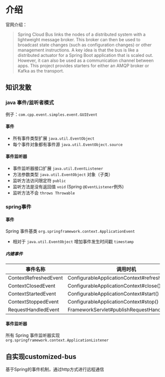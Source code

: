 # 介绍
官网介绍：
>Spring Cloud Bus links the nodes of a distributed system with a lightweight message broker. This broker can then be used to broadcast state changes (such as configuration changes) or other management instructions. A key idea is that the bus is like a distributed actuator for a Spring Boot application that is scaled out. However, it can also be used as a communication channel between apps. This project provides starters for either an AMQP broker or Kafka as the transport.

## 知识发散
### java 事件/监听者模式

例子：`com.cpp.event.simples.event.GUIEvent`

#### 事件
* 所有事件类型扩展 `java.util.EventObject`
* 每个事件对象都有事件源 `java.util.EventObject.source`

#### 事件监听器
* 事件监听器接口扩展 `java.util.EventListener`
* 方法参数类型 `java.util.EventObject` 对象（子类）
* 监听方法访问限定符 `public`
* 监听方法是没有返回值 `void` (Spring `@EventListener`例外)
* 监听方法不会 `throws Throwable`

### spring事件
#### 事件
Spring 事件基类 `org.springframework.context.ApplicationEvent`
* 相对于 `java.util.EventObject` 增加事件发生时间戳 `timestamp`

##### 内建事件
事件名称 | 调用时机
--- | ---
ContextRefreshedEvent | ConfigurableApplicationContext#refresh()
ContextClosedEvent | ConfigurableApplicationContext#close()
ContextStartedEvent | ConfigurableApplicationContext#start()
ContextStoppedEvent | ConfigurableApplicationContext#stop()
RequestHandledEvent | FrameworkServlet#publishRequestHandledEvent()

#### 事件监听器
所有 Spring 事件监听器实现 `org.springframework.context.ApplicationListener`

## 自实现customized-bus
基于Spring的事件机制，通过http方式进行远程通信